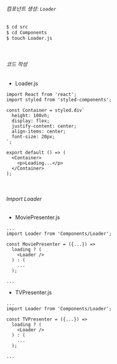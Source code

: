 ###### 컴포넌트 생성: `Loader`

```bash
$ cd src
$ cd Components
$ touch Loader.js
```

<br>

###### 코드 작성

- Loader.js

```react
import React from 'react';
import styled from 'styled-components';

const Container = styled.div`
  height: 100vh;
  display: flex;
  justify-content: center;
  align-items: center;
  font-size: 20px;
`;

export default () => (
  <Container>
    <p>Loading...</p>
  </Container>
);
```

<br>

###### Import Loader

- MoviePresenter.js

```react
...
import Loader from 'Components/Loader';

const MoviePresenter = ({...}) =>
  loading ? (
    <Loader />
  ) : (
    ...
  );

...
```

- TVPresenter.js

```react
...
import Loader from 'Components/Loader';

const TVPresenter = ({...}) =>
  loading ? (
    <Loader />
  ) : (
    ...
  );

...
```

<br>

<br>